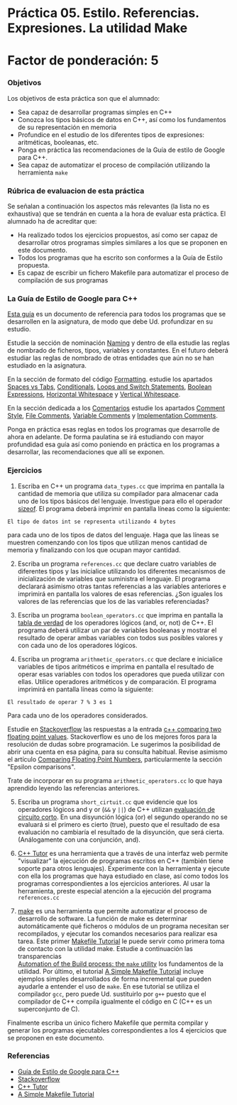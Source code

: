 # Práctica 05. Estilo. Referencias. Expresiones. La utilidad Make

# Factor de ponderación: 5

### Objetivos
Los objetivos de esta práctica son que el alumnado:

* Sea capaz de desarrollar programas simples en C++
* Conozca los tipos básicos de datos en C++, así como los fundamentos de su representación en memoria
* Profundice en el estudio de los diferentes tipos de expresiones: aritméticas, booleanas, etc.
* Ponga en práctica las recomendaciones de la Guía de estilo de Google para C++.
* Sea capaz de automatizar el proceso de compilación utilizando la herramienta `make`


### Rúbrica de evaluacion de esta práctica
Se señalan a continuación los aspectos más relevantes (la lista no es exhaustiva)
que se tendrán en cuenta a la hora de evaluar esta práctica.
El alumnado ha de acreditar que:
* Ha realizado todos los ejercicios propuestos, así como ser capaz de
  desarrollar otros programas simples similares a los que se proponen en este documento.
* Todos los programas que ha escrito son conformes a la Guía de Estilo propuesta.
* Es capaz de escribir un fichero Makefile para automatizar el proceso de compilación de
  sus programas

### La Guía de Estilo de Google para C++
[Esta guía](https://google.github.io/styleguide/cppguide.html) es un documento de referencia para todos los
programas que se desarrollen en la asignatura, de modo que debe Ud. profundizar en su estudio.

Estudie la sección de nominación 
[Naming](https://google.github.io/styleguide/cppguide.html#Naming)
y dentro de ella estudie las reglas de nombrado de ficheros, tipos, variables y constantes.
En el futuro deberá estudiar las reglas de nombrado de otras entidades que aún no se han estudiado en la asignatura.

En la sección de formato del código
[Formatting](https://google.github.io/styleguide/cppguide.html#Formatting).
estudie los apartados
[Spaces vs Tabs](https://google.github.io/styleguide/cppguide.html#Spaces_vs._Tabs),
[Conditionals](https://google.github.io/styleguide/cppguide.html#Conditionals),
[Loops and Switch Statements](https://google.github.io/styleguide/cppguide.html#Loops_and_Switch_Statements),
[Boolean Expressions](https://google.github.io/styleguide/cppguide.html#Boolean_Expressions),
[Horizontal Whitespace](https://google.github.io/styleguide/cppguide.html#Horizontal_Whitespace) y
[Vertical Whitespace](https://google.github.io/styleguide/cppguide.html#Vertical_Whitespace).

En la sección dedicada a los 
[Comentarios](https://google.github.io/styleguide/cppguide.html#Comments)
estudie los apartados
[Comment Style](https://google.github.io/styleguide/cppguide.html#Comment_Style),
[File Comments](https://google.github.io/styleguide/cppguide.html#File_Comments),
[Variable Comments](https://google.github.io/styleguide/cppguide.html#Variable_Comments) y
[Implementation Comments](https://google.github.io/styleguide/cppguide.html#Implementation_Comments).

Ponga en práctica esas reglas en todos los programas que desarrolle de ahora en adelante.
De forma paulatina se irá estudiando con mayor profundidad esa guía así como poniendo en práctica en los
programas a desarrollar, las recomendaciones que allí se exponen.

### Ejercicios 
1. Escriba en C++ un programa `data_types.cc` que imprima en pantalla la cantidad de memoria que utiliza su compilador para
almacenar cada uno de los tipos básicos del lenguaje.
Investigue para ello el operador [sizeof](https://en.wikipedia.org/wiki/Sizeof).
El programa deberá imprimir en pantalla líneas como la siguiente:

```
El tipo de datos int se representa utilizando 4 bytes
```
para cada uno de los tipos de datos del lenguaje.
Haga que las líneas se muestren comenzando con los tipos que utilizan menos cantidad de memoria y finalizando
con los que ocupan mayor cantidad.

2. Escriba un programa `references.cc` que declare cuatro variables de diferentes tipos y las inicialice
utilizando los diferentes mecanismos de inicialización de variables que suministra el lenguaje.
El programa declarará asimismo otras tantas referencias a las variables anteriores e imprimirá en pantalla los valores de esas
referencias. 
¿Son iguales los valores de las referencias que los de las variables referenciadas?

3. Escriba un programa `boolean_operators.cc` que imprima en pantalla la
[tabla de verdad](https://en.wikipedia.org/wiki/Truth_table#Truth_table_for_all_binary_logical_operators)
de los operadores lógicos (and, or, not) de C++.
El programa deberá utilizar un par de variables booleanas y mostrar el resultado de operar ambas variables con
todos sus posibles valores y con cada uno de los operadores lógicos.

4. Escriba un programa `arithmetic_operators.cc` que declare e inicialice variables de tipos aritméticos e
imprima en pantalla el resultado de operar esas variables con todos los operadores que pueda utilizar con
ellas.
Utilice operadores aritméticos y de comparación.
El programa imprimirá en pantalla líneas como la siguiente:
```
El resultado de operar 7 % 3 es 1
```
Para cada uno de los operadores considerados.

Estudie en [Stackoverflow](https://stackoverflow.com/) las respuestas a la entrada 
[c++ comparing two floating point values](https://stackoverflow.com/questions/5064377/c-comparing-two-floating-point-values).
Stackoverflow es uno de los mejores foros para la resolución de dudas sobre programación.
Le sugerimos la posibilidad de abrir una cuenta en esa página, para su consulta habitual.
Revise asimismo el artículo 
[Comparing Floating Point Numbers](https://randomascii.wordpress.com/2012/02/25/comparing-floating-point-numbers-2012-edition/), 
particularmente la sección "Epsilon comparisons".

Trate de incorporar en su programa `arithmetic_operators.cc` lo que haya aprendido leyendo las referencias
anteriores.

5. Escriba un programa `short_cirtuit.cc` que evidencie que los operadores lógicos and y or (`&&` y `||`) de C++ utilizan
[evaluación de circuito corto](https://stackoverflow.com/questions/5211961/how-does-c-handle-short-circuit-evaluation).
En una disyunción lógica (or) el segundo operando no se evaluará si el primero es cierto (true), puesto que el resultado 
de esa evaluación no cambiaría el resultado de la disyunción, que será cierta. (Análogamente con una conjunción, and).

6. [C++ Tutor](http://pythontutor.com/cpp.html#mode=edit) es una herramienta que a través de una interfaz web
permite "visualizar" la ejecución de programas escritos en C++ (también tiene soporte para otros lenguajes).
Experimente con la herramienta y ejecute con ella los programas que haya estudiado en clase, así como todos
los programas correspondientes a los ejercicios anteriores.
Al usar la herramienta, preste especial atención a la ejecución del programa `references.cc`

7. [make](https://en.wikipedia.org/wiki/Make_(software)) es una herramienta que permite automatizar el proceso
de desarrollo de software.
La función de make es determinar automáticamente qué ficheros o módulos de un programa necesitan ser recompilados, 
y ejecutar los comandos necesarios para realizar esa tarea.
Este primer 
[Makefile Tutorial](https://makefiletutorial.com/)
le puede servir como primera toma de contacto con la utilidad make.
Estudie a continuación las transparencias  
[Automation of the Build process: the `make` utility](https://docs.google.com/presentation/d/1W7tgsr5FtCqr5zBIY8UVF3RA4ongBOMgH6kddmf0cGQ/edit?usp=sharing) 
los fundamentos de la utilidad.
Por último, el tutorial 
[A Simple Makefile Tutorial](https://cs.colby.edu/maxwell/courses/tutorials/maketutor/)
incluye ejemplos simples desarrollados de forma incremental que pueden ayudarle a entender el uso de `make`.
En ese tutorial se utiliza el compilador `gcc`, pero puede Ud. sustituirlo por `g++` puesto que el compilador
de C++ compila igualmente el código en C (C++ es un superconjunto de C).

Finalmente escriba un único fichero Makefile que permita compilar y generar los programas ejecutables
correspondientes a los 4 ejercicios que se proponen en este documento.

### Referencias
* [Guía de Estilo de Google para C++](https://google.github.io/styleguide/cppguide.html)
* [Stackoverflow](https://stackoverflow.com/)
* [C++ Tutor](http://pythontutor.com/cpp.html#mode=edit)
* [A Simple Makefile Tutorial](https://cs.colby.edu/maxwell/courses/tutorials/maketutor/)

